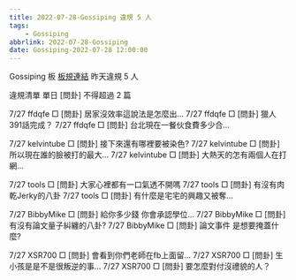 ```yaml
---
title: 2022-07-28-Gossiping 違規 5 人
tags:
    - Gossiping
abbrlink: 2022-07-28-Gossiping
date: Gossiping-2022-07-28 12:00:00
---
```

Gossiping 板 [板規連結](https://www.ptt.cc/bbs/Gossiping/M.1637425085.A.07D.html)
昨天違規 5 人
<!-- more -->

違規清單
單日 [問卦] 不得超過 2 篇

7/27 ffdqfe □ [問卦] 居家沒效率這說法是怎麼出…
7/27 ffdqfe □ [問卦] 獵人391話完成？
7/27 ffdqfe □ [問卦] 台北現在一餐伙食費多少合…

7/27 kelvintube □ [問卦] 接下來還有哪裡要被染色?
7/27 kelvintube □ [問卦] 所以現在誰的臉被打的最大…
7/27 kelvintube □ [問卦] 大熱天的怎有兩個人在打網…

7/27 tools □ [問卦] 大家心裡都有一口氣透不開嗎
7/27 tools □ [問卦] 有沒有肉乾Jerky的八卦
7/27 tools □ [問卦] 有什麼是宅宅的興趣又被奪…

7/27 BibbyMike □ [問卦] 給你多少錢 你會承認學位…
7/27 BibbyMike □ [問卦] 有沒有論文量子糾纏的八卦?
7/27 BibbyMike □ [問卦] 論文事件 是想要掩蓋什麼?

7/27 XSR700 □ [問卦] 會看到你們老師在fb上面留…
7/27 XSR700 □ [問卦] 生小孩是是不是很叛逆的事…
7/27 XSR700 □ [問卦] 要怎麼對付沒禮貌的人？
